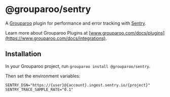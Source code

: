 # @grouparoo/sentry

A [Grouparoo](https://www.grouparoo.com) plugin for performance and error tracking with [Sentry](https://sentry.io).

Learn more about Grouparoo Plugins at [www.grouparoo.com/docs/plugins](https://www.grouparoo.com/docs/integrations).

## Installation

In your Grouparoo project, run `grouparoo install @grouparoo/sentry`.

Then set the environment variables:

```
SENTRY_DSN="https://{user}@{account}.ingest.sentry.io/{project}"
SENTRY_TRACE_SAMPLE_RATE="0.1"
```

